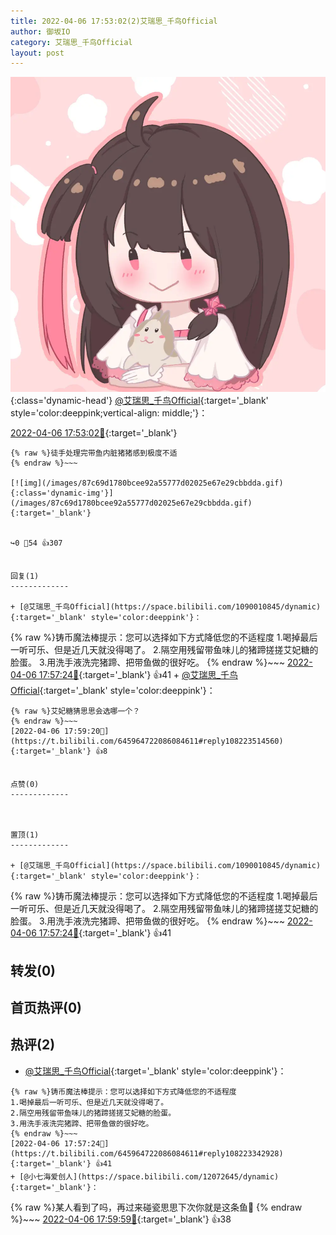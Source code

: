 ```yaml
---
title: 2022-04-06 17:53:02(2)艾瑞思_千鸟Official
author: 御坂IO
category: 艾瑞思_千鸟Official
layout: post
---
```


![img](/images/7e08840c56f251de28bdf766b647bd5fe9a5d50a.jpg){:class='dynamic-head'}
[@艾瑞思_千鸟Official](https://space.bilibili.com/1090010845/dynamic){:target='_blank' style='color:deeppink;vertical-align: middle;'}：

[2022-04-06 17:53:02🔗](https://t.bilibili.com/645964722086084611){:target='_blank'}

~~~
{% raw %}徒手处理完带鱼内脏猪猪感到极度不适
{% endraw %}~~~

[![img](/images/87c69d1780bcee92a55777d02025e67e29cbbdda.gif){:class='dynamic-img'}](/images/87c69d1780bcee92a55777d02025e67e29cbbdda.gif){:target='_blank'}


↪️0 💬54 👍307


回复(1)
-------------

+ [@艾瑞思_千鸟Official](https://space.bilibili.com/1090010845/dynamic){:target='_blank' style='color:deeppink'}：
~~~
{% raw %}铸币魔法棒提示：您可以选择如下方式降低您的不适程度
1.喝掉最后一听可乐、但是近几天就没得喝了。
2.隔空用残留带鱼味儿的猪蹄搓搓艾妃糖的脸蛋。
3.用洗手液洗完猪蹄、把带鱼做的很好吃。
{% endraw %}~~~
[2022-04-06 17:57:24🔗](https://t.bilibili.com/645964722086084611#reply108223342928){:target='_blank'} 👍41
    + [@艾瑞思_千鸟Official](https://space.bilibili.com/1090010845/dynamic){:target='_blank' style='color:deeppink'}：
~~~
{% raw %}艾妃糖猜思思会选哪一个？
{% endraw %}~~~
[2022-04-06 17:59:20🔗](https://t.bilibili.com/645964722086084611#reply108223514560){:target='_blank'} 👍8


点赞(0)
-------------



置顶(1)
-------------

+ [@艾瑞思_千鸟Official](https://space.bilibili.com/1090010845/dynamic){:target='_blank' style='color:deeppink'}：
~~~
{% raw %}铸币魔法棒提示：您可以选择如下方式降低您的不适程度
1.喝掉最后一听可乐、但是近几天就没得喝了。
2.隔空用残留带鱼味儿的猪蹄搓搓艾妃糖的脸蛋。
3.用洗手液洗完猪蹄、把带鱼做的很好吃。
{% endraw %}~~~
[2022-04-06 17:57:24🔗](https://t.bilibili.com/645964722086084611#reply108223342928){:target='_blank'} 👍41


转发(0)
-------------



首页热评(0)
-------------



热评(2)
-------------

+ [@艾瑞思_千鸟Official](https://space.bilibili.com/1090010845/dynamic){:target='_blank' style='color:deeppink'}：
~~~
{% raw %}铸币魔法棒提示：您可以选择如下方式降低您的不适程度
1.喝掉最后一听可乐、但是近几天就没得喝了。
2.隔空用残留带鱼味儿的猪蹄搓搓艾妃糖的脸蛋。
3.用洗手液洗完猪蹄、把带鱼做的很好吃。
{% endraw %}~~~
[2022-04-06 17:57:24🔗](https://t.bilibili.com/645964722086084611#reply108223342928){:target='_blank'} 👍41
+ [@小七海爱创人](https://space.bilibili.com/12072645/dynamic){:target='_blank'}：
~~~
{% raw %}某人看到了吗，再过来碰瓷思思下次你就是这条鱼🤗
{% endraw %}~~~
[2022-04-06 17:59:59🔗](https://t.bilibili.com/645964722086084611#reply108223699920){:target='_blank'} 👍38


